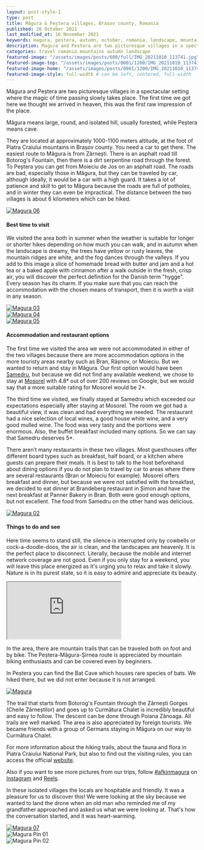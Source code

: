 ```yaml
---
layout: post-style-1
type: post
title: Măgura & Peștera villages, Brașov county, Romania
published: 26 October 2021
last_modified_at: 16 November 2021
keywords: magura, pestera, autumn, october, romania, landscape, mountains
description: Magura and Pestera are two picturesque villages in a spectacular setting where the magic of time passing slowly takes place. The first time we got here we thought we arrived in heaven, this was the first raw impression of the place.
categories: travel romania mountains autumn landscape
featured-image: "/assets/images/posts/600/full/IMG_20211010_113741.jpg" # full size
featured-image-top: "/assets/images/posts/0001/1200/IMG_20211010_113741.webp" # width - 1200
featured-image-home: "/assets/images/posts/0001/1200/IMG_20211010_113741.webp" # width - 600
featured-image-style: full-width # can be left, centered, full-width
---
```

Măgura and Peștera are two picturesque villages in a spectacular setting where the magic of time passing slowly takes place. The first time we got here we thought we arrived in heaven, this was the first raw impression of the place.

Măgura means large, round, and isolated hill, usually forested, while Peștera means cave.

They are located at approximately 1000-1100 meters altitude, at the foot of Piatra Craiului mountains in Brașov county. You need a car to get there. The easiest route to Măgura is from Zărnești. There is an asphalt road till Botorog's Fountain, then there is a dirt serpentine road through the forest. To Peștera you can get from Moieciu de Jos on an asphalt road. The roads are bad, especially those in Măgura, but they can be traveled by car, although ideally, it would be a car with a high guard. It takes a lot of patience and skill to get to Măgura because the roads are full of potholes, and in winter they can even be impractical. 
The distance between the two villages is about 6 kilometers which can be hiked.

<!-- full width in article image -->
<div class="col-sm-12 text-center mb-3 mt-3">
    <a href="{{ site.url }}/assets/images/posts/0001/1200/IMG_20211009_113543.webp" data-fslightbox="gallery">
        <img 
            src="{{ site.url }}/assets/images/posts/0001/1200/IMG_20211009_113543.webp" 
            class="img-fluid img-thumbnail" alt="Magura 06" 
        />
    </a>
</div>

#### Best time to visit
 
We visited the area both in summer when the weather is suitable for longer or shorter hikes depending on how much you can walk, and in autumn when the landscape is dreamy, the trees have yellow or rusty leaves, the mountain ridges are white, and the fog dances through the valleys. If you add to this image a slice of homemade bread with butter and jam and a hot tea or a baked apple with cinnamon after a walk outside in the fresh, crisp air, you will discover the perfect definition for the Danish term "hygge". 
Every season has its charm. If you make sure that you can reach the accommodation with the chosen means of transport, then it is worth a visit in any season.

<!-- gallery -->
<div class="row mb-4">
    <div class="col-sm-12 col-md-12 col-lg-4 mt-3">
        <a href="{{ site.url }}/assets/images/posts/0001/1200/DJI_0101.webp" data-fslightbox="gallery">
            <img 
                src="{{ site.url }}/assets/images/posts/0001/1200/DJI_0101.webp" 
                class="post-gallery-image img-thumbnail" 
                alt="Magura 03"
             />
        </a>
    </div>
    <div class="col-sm-12 col-md-12 col-lg-4 mt-3">
        <a href="{{ site.url }}/assets/images/posts/0001/1200/DJI_0115.webp" data-fslightbox="gallery">
            <img 
                src="{{ site.url }}/assets/images/posts/0001/1200/DJI_0115.webp" 
                class="post-gallery-image img-thumbnail" 
                alt="Magura 04" 
            />
        </a>
    </div>
    <div class="col-sm-12 col-md-12 col-lg-4 mt-3">
        <a href="{{ site.url }}/assets/images/posts/0001/1200/DJI_0142.webp" data-fslightbox="gallery">
            <img 
                src="{{ site.url }}/assets/images/posts/0001/1200/DJI_0142.webp" 
                class="post-gallery-image img-thumbnail" 
                alt="Magura 05" 
            />
        </a>
    </div>
</div>

#### Accommodation and restaurant options
 
The first time we visited the area we were not accommodated in either of the two villages because there are more accommodation options in the more touristy areas nearby such as Bran, Râșnov, or Moieciu. But we wanted to return and stay in Măgura. Our first option would have been [Samedru](https://www.booking.com/hotel/ro/samedru-magura8.en.html?aid=7913345&no_rooms=1&group_adults=2), but because we did not find any available weekend, we chose to stay at [Mosorel](https://www.booking.com/hotel/ro/mosorel-moieciu-de-jos.en.html?aid=7913345&no_rooms=1&group_adults=2) with 4.8* out of over 200 reviews on Google, but we would say that a more suitable rating for Mosorel would be 2*.

The third time we visited, we finally stayed at Samedru which exceeded our expectations especially after staying at Mosorel. The room we got had a beautiful view, it was clean and had everything we needed. The restaurant had a nice selection of local wines, a good house white wine, and a very good mulled wine. The food was very tasty and the portions were enormous. Also, the buffet breakfast included many options. So we can say that Samedru deserves 5*.
 
There aren’t many restaurants in these two villages. Most guesthouses offer different board types such as breakfast, half board, or a kitchen where guests can prepare their meals. It is best to talk to the host beforehand about dining options if you do not plan to travel by car to areas where there are several restaurants (Bran or Moieciu for example). Mosorel offers breakfast and dinner, but because we were not satisfied with the breakfast, we decided to eat dinner at Brandeberg restaurant in Șimon and have the next breakfast at Panner Bakery in Bran. Both were good enough options, but not excellent. The food from Samedru on the other hand was delicious.

<!-- full width in article image -->
<div class="col-sm-12 text-center mb-3 mt-3">
    <a href="{{ site.url }}/assets/images/posts/0001/1200/IMG_20211009_135725.webp" data-fslightbox="gallery">
        <img 
            src="{{ site.url }}/assets/images/posts/0001/1200/IMG_20211009_135725.webp" 
            class="img-fluid img-thumbnail" 
            alt="Magura 02" 
        />
    </a>
</div>
 
#### Things to do and see
 
Here time seems to stand still, the silence is interrupted only by cowbells or cock-a-doodle-doos, the air is clean, and the landscapes are heavenly. It is the perfect place to disconnect. Literally, because the mobile and internet network coverage are not good. Even if you only stay for a weekend, you will leave this place energized as it's urging you to relax and take it slowly. Nature is in its purest state, so it is easy to admire and appreciate its beauty.

 <div class="ratio ratio-16x9 mb-3">
    <iframe src="https://www.youtube.com/embed/PpNKnzD_3vo?rel=0" title="YouTube video" allowfullscreen></iframe>
</div>

In the area, there are mountain trails that can be traveled both on foot and by bike. The Peștera-Măgura-Şirnea route is appreciated by mountain biking enthusiasts and can be covered even by beginners.
 
In Peștera you can find the Bat Cave which houses rare species of bats. We hiked there, but we did not enter because it is not arranged.

<!-- full width in article image -->
<div class="col-sm-12 text-center mb-3 mt-3">
    <a href="{{ site.url }}/assets/images/posts/0001/1200/IMG_20211009_130910.webp" data-fslightbox="gallery">
        <img 
            src="{{ site.url }}/assets/images/posts/0001/1200/IMG_20211009_130910.webp" 
            alt="Magura" 
            class="img-fluid img-thumbnail"
         />
    </a>
</div>

The trail that starts from Botorog's Fountain through the Zărnești Gorges (Cheile Zărneștilor) and goes up to Curmătura Chalet is incredibly beautiful and easy to follow. The descent can be done through Poiana Zănoaga. All trails are well marked. The area is also appreciated by foreign tourists. We became friends with a group of Germans staying in Măgura on our way to Curmătura Chalet.

For more information about the hiking trails, about the fauna and flora in Piatra Craiului National Park, but also to find out the visiting rules, you can access the official [website](https://www.pcrai.ro/).

Also if you want to see more pictures from our trips, follow [#afkinmagura](https://www.instagram.com/explore/tags/afkinmagura/) on [Instagram](https://www.instagram.com/afkology/) and [Reels](https://www.instagram.com/afkology/reels/).

In these isolated villages the locals are hospitable and friendly. It was a pleasure for us to discover this! We were looking at the sky because we wanted to land the drone when an old man who reminded me of my grandfather approached and asked us what we were looking at. That's how the conversation started, and it was heart-warming.

<!-- full width in article image -->
<div class="col-sm-12 text-center mb-3 mt-3">
    <a href="{{ site.url }}/assets/images/posts/0001/1200/IMG_20211010_113305.webp" data-fslightbox="gallery">
        <img 
            src="{{ site.url }}/assets/images/posts/0001/1200/IMG_20211010_113305.webp" 
            class="img-fluid img-thumbnail" 
            alt="Magura 07"
         />
    </a>
</div>

<div class="row mb-4">
    <div class="col-sm-6 text-center mb-3 mt-3">
            <img 
                src="{{ site.url }}/assets/images/posts/0001/1200/pin1.png" 
                class="img-fluid img-thumbnail" 
                alt="Magura Pin 01"
            />
    </div>
    <div class="col-sm-6 text-center mb-3 mt-3">
            <img 
                src="{{ site.url }}/assets/images/posts/0001/1200/pin2.png" 
                class="img-fluid img-thumbnail" 
                alt="Magura Pin 02"
            />
    </div>
</div>
